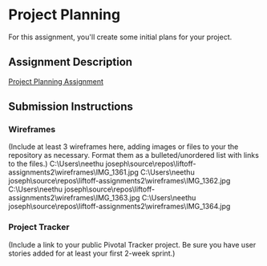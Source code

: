 # Project Planning
For this assignment, you'll create some initial plans for your project.

## Assignment Description
[Project Planning Assignment](https://education.launchcode.org/liftoff/assignments/planning/)

## Submission Instructions

### Wireframes

(Include at least 3 wireframes here, adding images or files to your the repository as necessary. Format them as a bulleted/unordered list with links to the files.)
C:\Users\neethu joseph\source\repos\liftoff-assignments2\wireframes\IMG_1361.jpg
C:\Users\neethu joseph\source\repos\liftoff-assignments2\wireframes\IMG_1362.jpg
C:\Users\neethu joseph\source\repos\liftoff-assignments2\wireframes\IMG_1363.jpg
C:\Users\neethu joseph\source\repos\liftoff-assignments2\wireframes\IMG_1364.jpg



### Project Tracker

(Include a link to your public Pivotal Tracker project. Be sure you have user stories added for at least your first 2-week sprint.)
